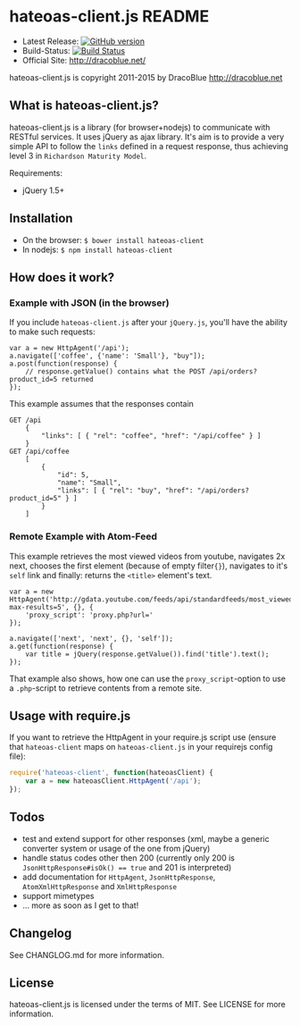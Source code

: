 hateoas-client.js README
=======================

* Latest Release: [![GitHub version](https://badge.fury.io/gh/DracoBlue%2Fhateoas-client-js.png)](https://github.com/DracoBlue/hateoas-client-js/releases)
* Build-Status: [![Build Status](https://travis-ci.org/DracoBlue/hateoas-client-js.png?branch=master)](https://travis-ci.org/DracoBlue/hateoas-client-js)
* Official Site: <http://dracoblue.net/>

hateoas-client.js is copyright 2011-2015 by DracoBlue <http://dracoblue.net>

What is hateoas-client.js?
-----------------------

hateoas-client.js is a library (for browser+nodejs) to communicate with RESTful services. It uses
jQuery as ajax library. It's aim is to provide a very simple API to follow
the `links` defined in a request response, thus achieving
level 3 in `Richardson Maturity Model`.

Requirements:

* jQuery 1.5+

Installation
------------

* On the browser: `$ bower install hateoas-client`
* In nodejs: `$ npm install hateoas-client`

How does it work?
-----------------

### Example with JSON (in the browser)

If you include `hateoas-client.js` after your `jQuery.js`, you'll have the ability
to make such requests:

    var a = new HttpAgent('/api');
    a.navigate(['coffee', {'name': 'Small'}, "buy"]);
    a.post(function(response) {
        // response.getValue() contains what the POST /api/orders?product_id=5 returned
    });

This example assumes that the responses contain

    GET /api
        {
            "links": [ { "rel": "coffee", "href": "/api/coffee" } ]
        }
    GET /api/coffee
        [
            {
                "id": 5,
                "name": "Small",
                "links": [ { "rel": "buy", "href": "/api/orders?product_id=5" } ]
            }
        ]

### Remote Example with Atom-Feed

This example retrieves the most viewed videos from youtube, navigates 2x next, chooses the
first element (because of empty filter`{}`), navigates to it's `self` link and finally:
returns the `<title>` element's text.

    var a = new HttpAgent('http://gdata.youtube.com/feeds/api/standardfeeds/most_viewed?max-results=5', {}, {
        'proxy_script': 'proxy.php?url='
    });

    a.navigate(['next', 'next', {}, 'self']);
    a.get(function(response) {
        var title = jQuery(response.getValue()).find('title').text();
    });            

That example also shows, how one can use the `proxy_script`-option to use a
`.php`-script to retrieve contents from a remote site.

Usage with require.js
---------------------

If you want to retrieve the HttpAgent in your require.js script use (ensure that `hateoas-client` maps on `hateoas-client.js`
in your requirejs config file):

``` javascript
require('hateoas-client', function(hateoasClient) {
    var a = new hateoasClient.HttpAgent('/api');
});
```

Todos
-----

* test and extend support for other responses (xml, maybe a generic converter system or usage of the one from jQuery)
* handle status codes other then 200 (currently only 200 is `JsonHttpResponse#isOk() == true` and 201 is interpreted)
* add documentation for `HttpAgent`, `JsonHttpResponse`, `AtomXmlHttpResponse` and `XmlHttpResponse`
* support mimetypes
* ... more as soon as I get to that!

Changelog
---------

See CHANGLOG.md for more information.

License
--------

hateoas-client.js is licensed under the terms of MIT. See LICENSE for more information.
